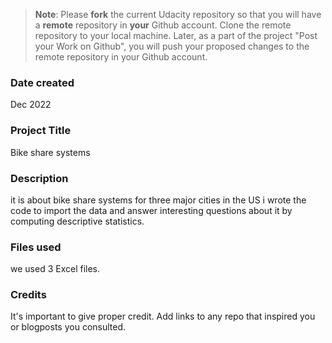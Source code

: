 >**Note**: Please **fork** the current Udacity repository so that you will have a **remote** repository in **your** Github account. Clone the remote repository to your local machine. Later, as a part of the project "Post your Work on Github", you will push your proposed changes to the remote repository in your Github account.

### Date created
Dec 2022

### Project Title
Bike share systems

### Description
it is about bike share systems for three major cities in the US
i wrote the code to import the data and answer interesting questions about it by computing descriptive statistics.

### Files used
we used 3 Excel files.

### Credits
It's important to give proper credit. Add links to any repo that inspired you or blogposts you consulted.

